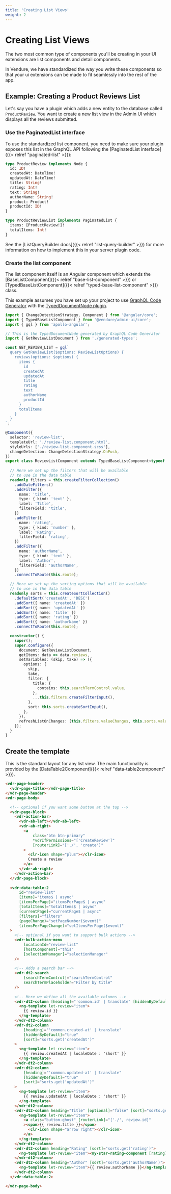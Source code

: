 ```yaml
---
title: 'Creating List Views'
weight: 2
---
```


# Creating List Views

The two most common type of components you'll be creating in your UI extensions are list components and detail components.

In Vendure, we have standardized the way you write these components so that your ui extensions can be made to fit seamlessly into the rest of the app.

## Example: Creating a Product Reviews List

Let's say you have a plugin which adds a new entity to the database called `ProductReview`. You want to create a new list view in the Admin UI which displays all the reviews submitted.

### Use the PaginatedList interface

To use the standardized list component, you need to make sure your plugin exposes this list in the GraphQL API following the [PaginatedList interface]({{< relref "paginated-list" >}}):

```GraphQL
type ProductReview implements Node {
  id: ID!
  createdAt: DateTime!
  updatedAt: DateTime!
  title: String!
  rating: Int!
  text: String!
  authorName: String!
  product: Product!
  productId: ID!  
}

type ProductReviewList implements PaginatedList {
  items: [ProductReview!]!
  totalItems: Int!
}
```

See the [ListQueryBuilder docs]({{< relref "list-query-builder" >}}) for more information on how to implement this in your server plugin code.

### Create the list component

The list component itself is an Angular component which extends the [BaseListComponent]({{< relref "base-list-component" >}}) or [TypedBaseListComponent]({{< relref "typed-base-list-component" >}}) class.

This example assumes you have set up your project to use [GraphQL Code Generator](https://the-guild.dev/graphql/codegen) with the [TypedDocumentNode plugin](https://the-guild.dev/graphql/codegen/plugins/typescript/typed-document-node).

```TypeScript
import { ChangeDetectionStrategy, Component } from '@angular/core';
import { TypedBaseListComponent } from '@vendure/admin-ui/core';
import { gql } from 'apollo-angular';

// This is the TypedDocumentNode generated by GraphQL Code Generator
import { GetReviewListDocument } from './generated-types';

const GET_REVIEW_LIST = gql`
  query GetReviewList($options: ReviewListOptions) {
    reviews(options: $options) {
      items {
        id
        createdAt
        updatedAt
        title
        rating
        text
        authorName
        productId
      }
      totalItems
    }
  }
`;

@Component({
  selector: 'review-list',
  templateUrl: './review-list.component.html',
  styleUrls: ['./review-list.component.scss'],
  changeDetection: ChangeDetectionStrategy.OnPush,
})
export class ReviewListComponent extends TypedBaseListComponent<typeof GetReviewListDocument, 'reviews'> {
  
  // Here we set up the filters that will be available
  // to use in the data table
  readonly filters = this.createFilterCollection()
    .addDateFilters()
    .addFilter({
      name: 'title',
      type: { kind: 'text' },
      label: 'Title',
      filterField: 'title',
    })
    .addFilter({
      name: 'rating',
      type: { kind: 'number' },
      label: 'Rating',
      filterField: 'rating',
    })
    .addFilter({
      name: 'authorName',
      type: { kind: 'text' },
      label: 'Author',
      filterField: 'authorName',
    })
    .connectToRoute(this.route);

  // Here we set up the sorting options that will be available
  // to use in the data table
  readonly sorts = this.createSortCollection()
    .defaultSort('createdAt', 'DESC')
    .addSort({ name: 'createdAt' })
    .addSort({ name: 'updatedAt' })
    .addSort({ name: 'title' })
    .addSort({ name: 'rating' })
    .addSort({ name: 'authorName' })
    .connectToRoute(this.route);

  constructor() {
    super();
    super.configure({
      document: GetReviewListDocument,
      getItems: data => data.reviews,
      setVariables: (skip, take) => ({
        options: {
          skip,
          take,
          filter: {
            title: {
              contains: this.searchTermControl.value,
            },
            ...this.filters.createFilterInput(),
          },
          sort: this.sorts.createSortInput(),
        },
      }),
      refreshListOnChanges: [this.filters.valueChanges, this.sorts.valueChanges],
    });
  }
}
```

## Create the template

This is the standard layout for any list view. The main functionality is provided by the [DataTable2Component]({{< relref "data-table2component" >}}).

```html
<vdr-page-header>
  <vdr-page-title></vdr-page-title>
</vdr-page-header>
<vdr-page-body>

  <!-- optional if you want some button at the top -->
  <vdr-page-block>
    <vdr-action-bar>
      <vdr-ab-left></vdr-ab-left>
      <vdr-ab-right>
        <a
            class="btn btn-primary"
            *vdrIfPermissions="['CreateReview']"
            [routerLink]="['./', 'create']"
        >
          <clr-icon shape="plus"></clr-icon>
          Create a review
        </a>
      </vdr-ab-right>
    </vdr-action-bar>
  </vdr-page-block>
  
  <vdr-data-table-2
      id="review-list"
      [items]="items$ | async"
      [itemsPerPage]="itemsPerPage$ | async"
      [totalItems]="totalItems$ | async"
      [currentPage]="currentPage$ | async"
      [filters]="filters"
      (pageChange)="setPageNumber($event)"
      (itemsPerPageChange)="setItemsPerPage($event)"
  >
    <!-- optional if you want to support bulk actions -->
    <vdr-bulk-action-menu
        locationId="review-list"
        [hostComponent]="this"
        [selectionManager]="selectionManager"
    />
    
    <!-- Adds a search bar -->
    <vdr-dt2-search
        [searchTermControl]="searchTermControl"
        searchTermPlaceholder="Filter by title"
    />
    
    <!-- Here we define all the available columns -->
    <vdr-dt2-column [heading]="'common.id' | translate" [hiddenByDefault]="true">
      <ng-template let-review="item">
        {{ review.id }}
      </ng-template>
    </vdr-dt2-column>
    <vdr-dt2-column
        [heading]="'common.created-at' | translate"
        [hiddenByDefault]="true"
        [sort]="sorts.get('createdAt')"
    >
      <ng-template let-review="item">
        {{ review.createdAt | localeDate : 'short' }}
      </ng-template>
    </vdr-dt2-column>
    <vdr-dt2-column
        [heading]="'common.updated-at' | translate"
        [hiddenByDefault]="true"
        [sort]="sorts.get('updatedAt')"
    >
      <ng-template let-review="item">
        {{ review.updatedAt | localeDate : 'short' }}
      </ng-template>
    </vdr-dt2-column>
    <vdr-dt2-column heading="Title" [optional]="false" [sort]="sorts.get('title')">
      <ng-template let-review="item">
        <a class="button-ghost" [routerLink]="['./', review.id]"
        ><span>{{ review.title }}</span>
          <clr-icon shape="arrow right"></clr-icon>
        </a>
      </ng-template>
    </vdr-dt2-column>
    <vdr-dt2-column heading="Rating" [sort]="sorts.get('rating')">
      <ng-template let-review="item"><my-star-rating-component [rating]="review.rating"  /></ng-template>
    </vdr-dt2-column>
    <vdr-dt2-column heading="Author" [sort]="sorts.get('authorName')">
      <ng-template let-review="item">{{ review.authorName }}</ng-template>
    </vdr-dt2-column>
  </vdr-data-table-2>

</vdr-page-body>
```
